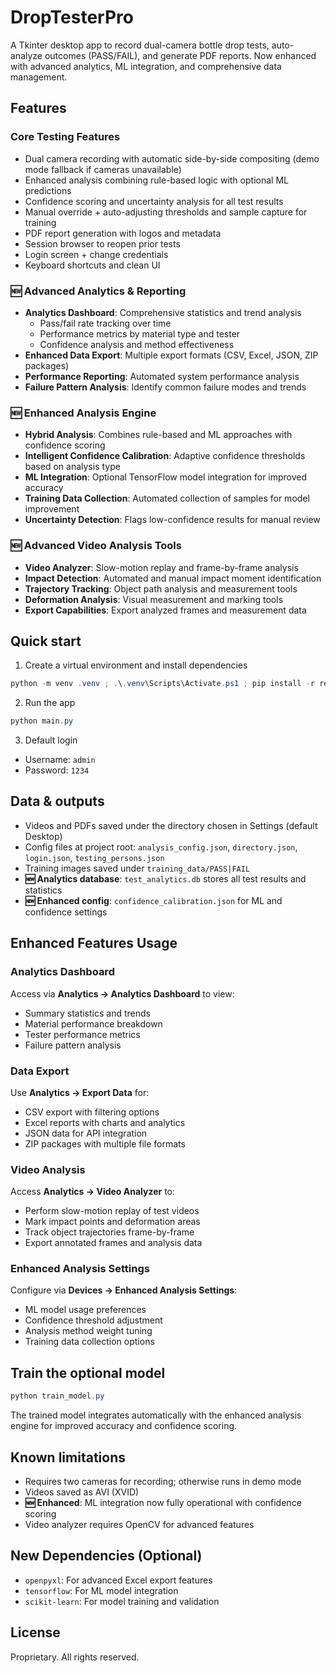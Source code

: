 # DropTesterPro

A Tkinter desktop app to record dual-camera bottle drop tests, auto-analyze outcomes (PASS/FAIL), and generate PDF reports. Now enhanced with advanced analytics, ML integration, and comprehensive data management.

## Features

### Core Testing Features
- Dual camera recording with automatic side-by-side compositing (demo mode fallback if cameras unavailable)
- Enhanced analysis combining rule-based logic with optional ML predictions
- Confidence scoring and uncertainty analysis for all test results
- Manual override + auto-adjusting thresholds and sample capture for training
- PDF report generation with logos and metadata
- Session browser to reopen prior tests
- Login screen + change credentials
- Keyboard shortcuts and clean UI

### 🆕 Advanced Analytics & Reporting
- **Analytics Dashboard**: Comprehensive statistics and trend analysis
  - Pass/fail rate tracking over time
  - Performance metrics by material type and tester
  - Confidence analysis and method effectiveness
- **Enhanced Data Export**: Multiple export formats (CSV, Excel, JSON, ZIP packages)
- **Performance Reporting**: Automated system performance analysis
- **Failure Pattern Analysis**: Identify common failure modes and trends

### 🆕 Enhanced Analysis Engine
- **Hybrid Analysis**: Combines rule-based and ML approaches with confidence scoring
- **Intelligent Confidence Calibration**: Adaptive confidence thresholds based on analysis type
- **ML Integration**: Optional TensorFlow model integration for improved accuracy
- **Training Data Collection**: Automated collection of samples for model improvement
- **Uncertainty Detection**: Flags low-confidence results for manual review

### 🆕 Advanced Video Analysis Tools
- **Video Analyzer**: Slow-motion replay and frame-by-frame analysis
- **Impact Detection**: Automated and manual impact moment identification
- **Trajectory Tracking**: Object path analysis and measurement tools
- **Deformation Analysis**: Visual measurement and marking tools
- **Export Capabilities**: Export analyzed frames and measurement data

## Quick start
1. Create a virtual environment and install dependencies
```powershell
python -m venv .venv ; .\.venv\Scripts\Activate.ps1 ; pip install -r requirements.txt
```
2. Run the app
```powershell
python main.py
```
3. Default login
- Username: `admin`
- Password: `1234`

## Data & outputs
- Videos and PDFs saved under the directory chosen in Settings (default Desktop)
- Config files at project root: `analysis_config.json`, `directory.json`, `login.json`, `testing_persons.json`
- Training images saved under `training_data/PASS|FAIL`
- **🆕 Analytics database**: `test_analytics.db` stores all test results and statistics
- **🆕 Enhanced config**: `confidence_calibration.json` for ML and confidence settings

## Enhanced Features Usage

### Analytics Dashboard
Access via **Analytics → Analytics Dashboard** to view:
- Summary statistics and trends
- Material performance breakdown  
- Tester performance metrics
- Failure pattern analysis

### Data Export
Use **Analytics → Export Data** for:
- CSV export with filtering options
- Excel reports with charts and analytics
- JSON data for API integration
- ZIP packages with multiple file formats

### Video Analysis
Access **Analytics → Video Analyzer** to:
- Perform slow-motion replay of test videos
- Mark impact points and deformation areas
- Track object trajectories frame-by-frame
- Export annotated frames and analysis data

### Enhanced Analysis Settings
Configure via **Devices → Enhanced Analysis Settings**:
- ML model usage preferences
- Confidence threshold adjustment
- Analysis method weight tuning
- Training data collection options

## Train the optional model
```powershell
python train_model.py
```
The trained model integrates automatically with the enhanced analysis engine for improved accuracy and confidence scoring.

## Known limitations
- Requires two cameras for recording; otherwise runs in demo mode
- Videos saved as AVI (XVID)
- **🆕 Enhanced**: ML integration now fully operational with confidence scoring
- Video analyzer requires OpenCV for advanced features

## New Dependencies (Optional)
- `openpyxl`: For advanced Excel export features
- `tensorflow`: For ML model integration
- `scikit-learn`: For model training and validation

## License
Proprietary. All rights reserved.

